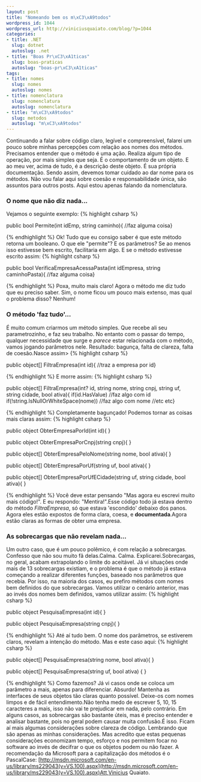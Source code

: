 ```yaml
--- 
layout: post
title: "Nomeando bem os m\xC3\xA9todos"
wordpress_id: 1044
wordpress_url: http://viniciusquaiato.com/blog/?p=1044
categories: 
- title: .NET
  slug: dotnet
  autoslug: .net
- title: "Boas Pr\xC3\xA1ticas"
  slug: boas-praticas
  autoslug: "boas-pr\xC3\xA1ticas"
tags: 
- title: nomes
  slug: nomes
  autoslug: nomes
- title: nomenclatura
  slug: nomenclatura
  autoslug: nomenclatura
- title: "m\xC3\xA9todos"
  slug: metodos
  autoslug: "m\xC3\xA9todos"
---
```

Continuando a falar sobre código claro, legível e compreensível, falarei um pouco sobre minhas percepções com relação aos nomes dos métodos. Precisamos entender que o método é uma ação. Realiza algum tipo de operação, por mais simples que seja. É o comportamento de um objeto. E ao meu ver, acima de tudo, é a descrição deste objeto. É sua própria documentação. Sendo assim, devemos tomar cuidado ao dar nome para os métodos. Não vou falar aqui sobre coesão e responsabilidade única, são assuntos para outros posts. Aqui estou apenas falando da nomenclatura.

### O nome que não diz nada...
Vejamos o seguinte exemplo:
{% highlight csharp %}

public bool Permite(int idEmp, string caminho){    //faz alguma coisa}

{% endhighlight %}
Ok! Tudo que eu consigo saber é que este método retorna um booleano. O que ele "permite"? E os parâmetros? Se ao menos isso estivesse bem escrito, facilitaria em algo. E se o método estivesse escrito assim:
{% highlight csharp %}

public bool VerificaEmpresaAcessaPasta(int idEmpresa, string caminhoPasta){    //faz alguma coisa}

{% endhighlight %}
Poxa, muito mais claro! Agora o método me diz tudo que eu preciso saber. Sim, o nome ficou um pouco mais extenso, mas qual o problema disso? Nenhum!

### O método 'faz tudo'...
É muito comum criarmos um método simples. Que recebe ali seu parametrozinho, e faz seu trabalho. No entanto com o passar do tempo, qualquer necessidade que surge e <i>parece</i> estar relacionada com o método, vamos jogando parâmetros nele. Resultado: bagunça, falta de clareza, falta de coesão.Nasce assim>
{% highlight csharp %}

public object[] FiltraEmpresa(int id){    //traz a empresa por id}

{% endhighlight %}
E morre assim:
{% highlight csharp %}

public object[] FiltraEmpresa(int? id, string nome, string cnpj, string uf, string cidade, bool ativa){
if(id.HasValue)        //faz algo com id
if(!string.IsNullOrWhiteSpace(nome))        //faz algo com nome    //etc etc}

{% endhighlight %}
Completamente bagunçado! Podemos tornar as coisas mais claras assim:
{% highlight csharp %}

public object ObterEmpresaPorId(int id){ }


public object ObterEmpresaPorCnpj(string cnpj){ }


public object[] ObterEmpresaPeloNome(string nome, bool ativa){ }


public object[] ObterEmpresaPorUf(string uf, bool ativa){ }


public object[] ObterEmpresaPorUfECidade(string uf, string cidade, bool ativa){ }

{% endhighlight %}
Você deve estar pensando "Mas agora eu escrevi muito mais código!". E eu respondo: "Mentira!".Esse código todo já estava dentro do método <i>FiltraEmpresa</i>, só que estava 'escondido' debaixo dos panos. Agora eles estão expostos de forma clara, coesa, e <b>documentada</b>.Agora estão claras as formas de obter uma empresa.

### As sobrecargas que não revelam nada...
Um outro caso, que é um pouco polêmico, é com relação a sobrecargas. Confesso que não sou muito fã delas.Calma. Calma. Explicarei.Sobrecargas, no geral, acabam extrapolando o limite do aceitável. Já vi situações onde mais de 13 sobrecargas existiam, e o problema é que o método já estava começando a realizar diferentes funções, baseado nos parâmetros que recebia. Por isso, na maioria dos casos, eu prefiro métodos com nomes bem definidos do que sobrecargas. Vamos utilizar o cenário anterior, mas ao invés dos nomes bem definidos, vamos utilizar assim:
{% highlight csharp %}

public object PesquisaEmpresa(int id){ }


public object PesquisaEmpresa(string cnpj){ }

{% endhighlight %}
Até aí tudo bem. O nome dos parâmetros, se estiverem claros, revelam a intenção do método. Mas e este caso aqui:
{% highlight csharp %}

public object[] PesquisaEmpresa(string nome, bool ativa){ }


public object[] PesquisaEmpresa(string uf, bool ativa) { }

{% endhighlight %}
Como fazemos? Já vi casos onde se coloca um parâmetro a mais, apenas para diferenciar. Absurdo! Mantenha as interfaces de seus objetos tão claras quanto possível. Deixe-os com nomes limpos e de fácil entendimento.Não tenha medo de escrever 5, 10, 15 caracteres a mais, isso não vai te prejudicar em nada, pelo contrário. Em alguns casos, as sobrecargas são bastante úteis, mas é preciso entender e analisar bastante, pois no geral podem causar muita confusão.É isso. Ficam aí mais algumas considerações sobre clareza de código. Lembrando que são apenas as minhas considerações. Mas acredito que estas pequenas considerações economizam tempo, esforço e nos permitem focar no software ao invés de decifrar o que os objetos podem ou não fazer. A recomendação da Microsoft para a capitalização dos métodos é o PascalCase: [http://msdn.microsoft.com/en-us/library/ms229043(v=VS.100).aspx](http://msdn.microsoft.com/en-us/library/ms229043(v=VS.100).aspx)Att,Vinicius Quaiato.
